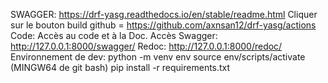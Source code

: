SWAGGER: https://drf-yasg.readthedocs.io/en/stable/readme.html
	 Cliquer sur le bouton build github =  https://github.com/axnsan12/drf-yasg/actions
	 Code: Accès au code et à la Doc.
	 Accès Swagger: http://127.0.0.1:8000/swagger/
	       Redoc: 	http://127.0.0.1:8000/redoc/
Environnement de dev:
python -m venv env
source env/scripts/activate (MINGW64 de git bash)
pip install -r requirements.txt 
	 
					